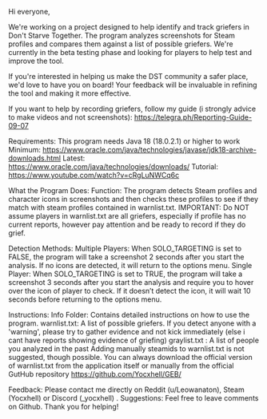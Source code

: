 Hi everyone,

We're working on a project designed to help identify and track griefers in Don't Starve Together. The program analyzes screenshots for Steam profiles and compares them against a list of possible griefers. We're currently in the beta testing phase and looking for players to help test and improve the tool.

If you're interested in helping us make the DST community a safer place, we'd love to have you on board! Your feedback will be invaluable in refining the tool and making it more effective.

If you want to help by recording griefers, follow my guide (i strongly advice to make videos and not screenshots): https://telegra.ph/Reporting-Guide-09-07

Requirements:
This program needs Java 18 (18.0.2.1) or higher to work
Minimum: https://www.oracle.com/java/technologies/javase/jdk18-archive-downloads.html
Latest: https://www.oracle.com/java/technologies/downloads/
Tutorial: https://www.youtube.com/watch?v=cRgLuNWCq6c

What the Program Does:
Function: The program detects Steam profiles and character icons in screenshots and then checks these profiles to see if they match with steam profiles contained in warnlist.txt.
IMPORTANT: Do NOT assume players in warnlist.txt are all griefers, especially if profile has no current reports, however pay attention and be ready to record if they do grief.

Detection Methods:
Multiple Players: When SOLO_TARGETING is set to FALSE, the program will take a screenshot 2 seconds after you start the analysis. If no icons are detected, it will return to the options menu.
Single Player: When SOLO_TARGETING is set to TRUE, the program will take a screenshot 3 seconds after you start the analysis and require you to hover over the icon of player to check. If it doesn’t detect the icon, it will wait 10 seconds before returning to the options menu.

Instructions:
Info Folder: Contains detailed instructions on how to use the program.
warnlist.txt: A list of possible griefers. If you detect anyone with a 'warning', please try to gather evidence and not kick immediately (else i cant have reports showing evidence of griefing)
graylist.txt : A list of people you analyzed in the past
Adding manually steamids to warnlist.txt is not suggested, though possible.
You can always download the official version of warnlist.txt from the application itself or manually from the official GutHub repository https://github.com/Yocxhell/GEB/

Feedback: Please contact me directly on Reddit (u/Leowanaton), Steam (Yocxhell) or Discord (_yocxhell) .
Suggestions: Feel free to leave comments on Github.
Thank you for helping!
